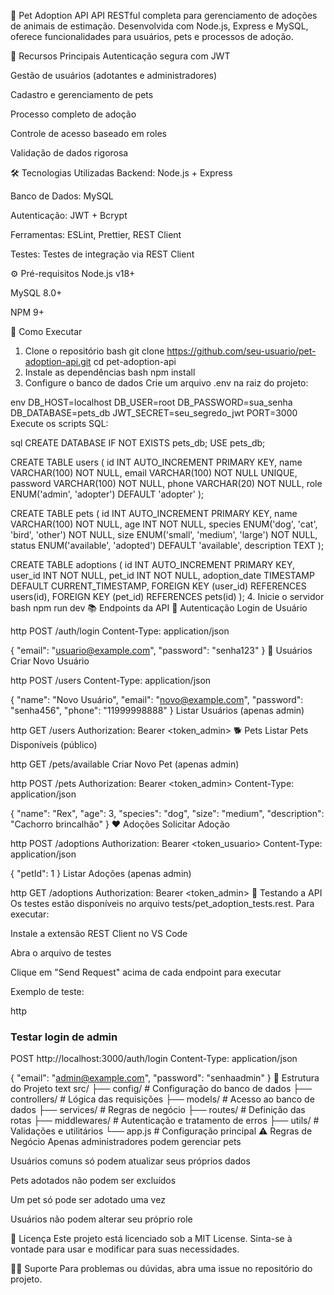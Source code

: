 🐾 Pet Adoption API
API RESTful completa para gerenciamento de adoções de animais de estimação. Desenvolvida com Node.js, Express e MySQL, oferece funcionalidades para usuários, pets e processos de adoção.

🌟 Recursos Principais
Autenticação segura com JWT

Gestão de usuários (adotantes e administradores)

Cadastro e gerenciamento de pets

Processo completo de adoção

Controle de acesso baseado em roles

Validação de dados rigorosa

🛠 Tecnologias Utilizadas
Backend: Node.js + Express

Banco de Dados: MySQL

Autenticação: JWT + Bcrypt

Ferramentas: ESLint, Prettier, REST Client

Testes: Testes de integração via REST Client

⚙️ Pré-requisitos
Node.js v18+

MySQL 8.0+

NPM 9+

🚀 Como Executar
1. Clone o repositório
bash
git clone https://github.com/seu-usuario/pet-adoption-api.git
cd pet-adoption-api
2. Instale as dependências
bash
npm install
3. Configure o banco de dados
Crie um arquivo .env na raiz do projeto:

env
DB_HOST=localhost
DB_USER=root
DB_PASSWORD=sua_senha
DB_DATABASE=pets_db
JWT_SECRET=seu_segredo_jwt
PORT=3000
Execute os scripts SQL:

sql
CREATE DATABASE IF NOT EXISTS pets_db;
USE pets_db;

CREATE TABLE users (
  id INT AUTO_INCREMENT PRIMARY KEY,
  name VARCHAR(100) NOT NULL,
  email VARCHAR(100) NOT NULL UNIQUE,
  password VARCHAR(100) NOT NULL,
  phone VARCHAR(20) NOT NULL,
  role ENUM('admin', 'adopter') DEFAULT 'adopter'
);

CREATE TABLE pets (
  id INT AUTO_INCREMENT PRIMARY KEY,
  name VARCHAR(100) NOT NULL,
  age INT NOT NULL,
  species ENUM('dog', 'cat', 'bird', 'other') NOT NULL,
  size ENUM('small', 'medium', 'large') NOT NULL,
  status ENUM('available', 'adopted') DEFAULT 'available',
  description TEXT
);

CREATE TABLE adoptions (
  id INT AUTO_INCREMENT PRIMARY KEY,
  user_id INT NOT NULL,
  pet_id INT NOT NULL,
  adoption_date TIMESTAMP DEFAULT CURRENT_TIMESTAMP,
  FOREIGN KEY (user_id) REFERENCES users(id),
  FOREIGN KEY (pet_id) REFERENCES pets(id)
);
4. Inicie o servidor
bash
npm run dev
📚 Endpoints da API
🔐 Autenticação
Login de Usuário

http
POST /auth/login
Content-Type: application/json

{
  "email": "usuario@example.com",
  "password": "senha123"
}
👤 Usuários
Criar Novo Usuário

http
POST /users
Content-Type: application/json

{
  "name": "Novo Usuário",
  "email": "novo@example.com",
  "password": "senha456",
  "phone": "11999998888"
}
Listar Usuários (apenas admin)

http
GET /users
Authorization: Bearer <token_admin>
🐕 Pets
Listar Pets Disponíveis (público)

http
GET /pets/available
Criar Novo Pet (apenas admin)

http
POST /pets
Authorization: Bearer <token_admin>
Content-Type: application/json

{
  "name": "Rex",
  "age": 3,
  "species": "dog",
  "size": "medium",
  "description": "Cachorro brincalhão"
}
❤️ Adoções
Solicitar Adoção

http
POST /adoptions
Authorization: Bearer <token_usuario>
Content-Type: application/json

{
  "petId": 1
}
Listar Adoções (apenas admin)

http
GET /adoptions
Authorization: Bearer <token_admin>
🧪 Testando a API
Os testes estão disponíveis no arquivo tests/pet_adoption_tests.rest. Para executar:

Instale a extensão REST Client no VS Code

Abra o arquivo de testes

Clique em "Send Request" acima de cada endpoint para executar

Exemplo de teste:

http
### Testar login de admin
POST http://localhost:3000/auth/login
Content-Type: application/json

{
  "email": "admin@example.com",
  "password": "senhaadmin"
}
📂 Estrutura do Projeto
text
src/
├── config/          # Configuração do banco de dados
├── controllers/     # Lógica das requisições
├── models/          # Acesso ao banco de dados
├── services/        # Regras de negócio
├── routes/          # Definição das rotas
├── middlewares/     # Autenticação e tratamento de erros
├── utils/           # Validações e utilitários
└── app.js           # Configuração principal
⚠️ Regras de Negócio
Apenas administradores podem gerenciar pets

Usuários comuns só podem atualizar seus próprios dados

Pets adotados não podem ser excluídos

Um pet só pode ser adotado uma vez

Usuários não podem alterar seu próprio role

📜 Licença
Este projeto está licenciado sob a MIT License. Sinta-se à vontade para usar e modificar para suas necessidades.

🙋‍♂️ Suporte
Para problemas ou dúvidas, abra uma issue no repositório do projeto.
